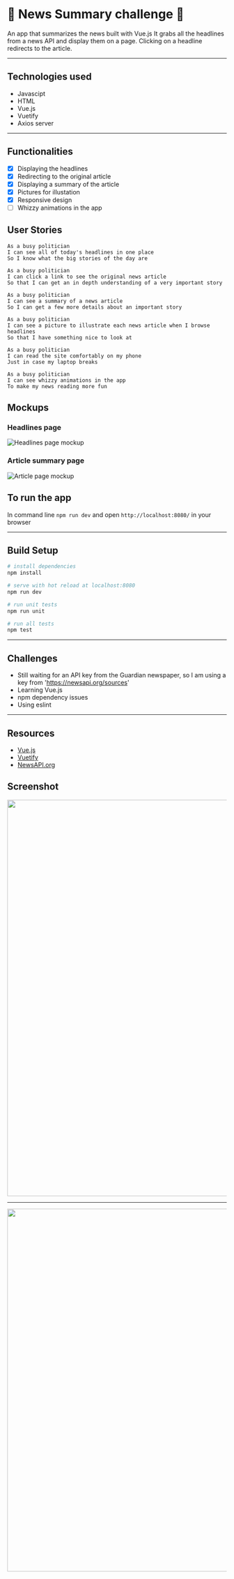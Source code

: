 # :newspaper: News Summary challenge :newspaper:

An app that summarizes the news built with Vue.js It grabs all the headlines from a news API and display them on a page.  Clicking on a headline redirects to the article.

---

## Technologies used

- Javascipt
- HTML
- Vue.js
- Vuetify
- Axios server

---

## Functionalities

- [x] Displaying the headlines
- [x] Redirecting to the original article
- [x] Displaying a summary of the article
- [x] Pictures for illustation 
- [x] Responsive design
- [ ] Whizzy animations in the app

## User Stories

```
As a busy politician
I can see all of today's headlines in one place
So I know what the big stories of the day are
```

```
As a busy politician
I can click a link to see the original news article
So that I can get an in depth understanding of a very important story
```

```
As a busy politician
I can see a summary of a news article
So I can get a few more details about an important story
```

```
As a busy politician
I can see a picture to illustrate each news article when I browse headlines
So that I have something nice to look at
```

```
As a busy politician
I can read the site comfortably on my phone
Just in case my laptop breaks
```

```
As a busy politician
I can see whizzy animations in the app
To make my news reading more fun
```

## Mockups

### Headlines page

![Headlines page mockup](/images/news-summary-project-headlines-page-mockup.png)

### Article summary page

![Article page mockup](/images/news-summary-project-article-page-mockup.png)


## To run the app

In command line `npm run dev` and open `http://localhost:8080/` in your browser

---

## Build Setup

``` bash
# install dependencies
npm install

# serve with hot reload at localhost:8080
npm run dev

# run unit tests
npm run unit

# run all tests
npm test
```

---

## Challenges

- Still waiting for an API key from the Guardian newspaper, so I am using a key from 'https://newsapi.org/sources'
- Learning Vue.js
- npm dependency issues
- Using eslint

---

## Resources

* [Vue.js](https://vuejs.org)
* [Vuetify](https://vuetifyjs.com/)
* [NewsAPI.org](https://newsapi.org/sources)


## Screenshot

<img width="910" src="https://user-images.githubusercontent.com/23095774/61187587-22f98480-a66b-11e9-912f-56c46b54f5a8.png">

---
<img width="833" src="https://user-images.githubusercontent.com/23095774/61187770-8389c100-a66d-11e9-8cca-824ce9a1b974.png">

